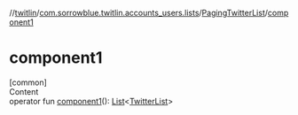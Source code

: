 //[twitlin](../../index.md)/[com.sorrowblue.twitlin.accounts_users.lists](../index.md)/[PagingTwitterList](index.md)/[component1](component1.md)



# component1  
[common]  
Content  
operator fun [component1](component1.md)(): [List](https://kotlinlang.org/api/latest/jvm/stdlib/kotlin.collections/-list/index.html)<[TwitterList](../-twitter-list/index.md)>  



